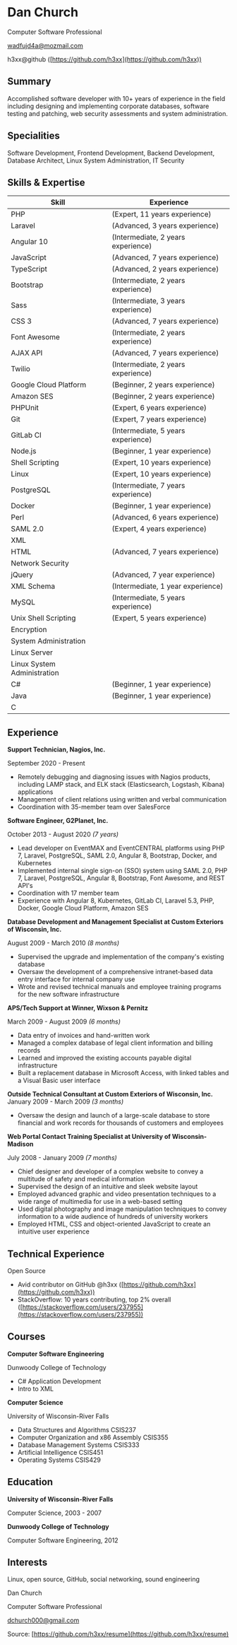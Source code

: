 Dan Church
==========

Computer Software Professional

wadfujd4a@mozmail.com

h3xx@github ([https://github.com/h3xx](https://github.com/h3xx))

Summary
-------

Accomplished software developer with 10+ years of experience in the field
including designing and implementing corporate databases, software testing and
patching, web security assessments and system administration.

Specialities
------------

Software Development, Frontend Development, Backend Development, Database
Architect, Linux System Administration, IT Security

Skills & Expertise
------------------

| Skill                           | Experience
| ------------------------------- | ----------------------------------
| PHP                             | (Expert, 11 years experience)
| Laravel                         | (Advanced, 3 years experience)
| Angular 10                      | (Intermediate, 2 years experience)
| JavaScript                      | (Advanced, 7 years experience)
| TypeScript                      | (Advanced, 2 years experience)
| Bootstrap                       | (Intermediate, 2 years experience)
| Sass                            | (Intermediate, 3 years experience)
| CSS 3                           | (Advanced, 7 years experience)
| Font Awesome                    | (Intermediate, 2 years experience)
| AJAX API                        | (Advanced, 7 years experience)
| Twilio                          | (Intermediate, 2 years experience)
| Google Cloud Platform           | (Beginner, 2 years experience)
| Amazon SES                      | (Beginner, 2 years experience)
| PHPUnit                         | (Expert, 6 years experience)
| Git                             | (Expert, 7 years experience)
| GitLab CI                       | (Intermediate, 5 years experience)
| Node.js                         | (Beginner, 1 year experience)
| Shell Scripting                 | (Expert, 10 years experience)
| Linux                           | (Expert, 10 years experience)
| PostgreSQL                      | (Intermediate, 7 years experience)
| Docker                          | (Beginner, 1 year experience)
| Perl                            | (Advanced, 6 years experience)
| SAML 2.0                        | (Expert, 4 years experience)
| XML                             |
| HTML                            | (Advanced, 7 years experience)
| Network Security                |
| jQuery                          | (Advanced, 7 year experience)
| XML Schema                      | (Intermediate, 1 year experience)
| MySQL                           | (Intermediate, 5 years experience)
| Unix Shell Scripting            | (Expert, 5 years experience)
| Encryption                      |
| System Administration           |
| Linux Server                    |
| Linux System Administration     |
| C#                              | (Beginner, 1 year experience)
| Java                            | (Beginner, 1 year experience)
| C

Experience
----------

**Support Technician, Nagios, Inc.**

September 2020 - Present

* Remotely debugging and diagnosing issues with Nagios products, including LAMP
  stack, and ELK stack (Elasticsearch, Logstash, Kibana) applications
* Management of client relations using written and verbal communication
* Coordination with 35-member team over SalesForce

**Software Engineer, G2Planet, Inc.**

October 2013 - August 2020 *(7 years)*

* Lead developer on EventMAX and EventCENTRAL platforms using PHP 7, Laravel,
  PostgreSQL, SAML 2.0, Angular 8, Bootstrap, Docker, and Kubernetes
* Implemented internal single sign-on (SSO) system using SAML 2.0, PHP 7,
  Laravel, PostgreSQL, Angular 8, Bootstrap, Font Awesome, and REST API's
* Coordination with 17 member team
* Experience with Angular 8, Kubernetes, GitLab CI, Laravel 5.3, PHP, Docker,
  Google Cloud Platform, Amazon SES

**Database Development and Management Specialist at Custom Exteriors of
Wisconsin, Inc.**

August 2009 - March 2010 *(8 months)*

* Supervised the upgrade and implementation of the company's existing database
* Oversaw the development of a comprehensive intranet-based data entry
  interface for internal company use
* Wrote and revised technical manuals and employee training programs for the
  new software infrastructure

**APS/Tech Support at Winner, Wixson & Pernitz**

March 2009 - August 2009 *(6 months)*

* Data entry of invoices and hand-written work
* Managed a complex database of legal client information and billing records
* Learned and improved the existing accounts payable digital infrastructure
* Built a replacement database in Microsoft Access, with linked tables and a
  Visual Basic user interface

**Outside Technical Consultant at Custom Exteriors of Wisconsin, Inc.**
January 2009 - March 2009 *(3 months)*

* Oversaw the design and launch of a large-scale database to store financial
  and work records for thousands of customers and employees

**Web Portal Contact Training Specialist at University of Wisconsin-Madison**

July 2008 - January 2009 *(7 months)*

* Chief designer and developer of a complex website to convey a multitude of
  safety and medical information
* Supervised the design of an intuitive and sleek website layout
* Employed advanced graphic and video presentation techniques to a wide range
  of multimedia for use in a web-based setting
* Used digital photography and image manipulation techniques to convey
  information to a wide audience of hundreds of university workers
* Employed HTML, CSS and object-oriented JavaScript to create an intuitive user
  experience

Technical Experience
--------------------

Open Source

* Avid contributor on GitHub @h3xx ([https://github.com/h3xx](https://github.com/h3xx))
* StackOverflow: 10 years contributing, top 2% overall ([https://stackoverflow.com/users/237955](https://stackoverflow.com/users/237955))

Courses
-------

**Computer Software Engineering**

Dunwoody College of Technology

* C# Application Development
* Intro to XML

**Computer Science**

University of Wisconsin-River Falls

* Data Structures and Algorithms	CSIS237
* Computer Organization and x86 Assembly	CSIS355
* Database Management Systems	CSIS333
* Artificial Intelligence	CSIS451
* Operating Systems	CSIS429

Education
---------

**University of Wisconsin-River Falls**

Computer Science, 2003 - 2007

**Dunwoody College of Technology**

Computer Software Engineering, 2012

Interests
---------

Linux, open source, GitHub, social networking, sound engineering


Dan Church

Computer Software Professional

dchurch000@gmail.com

Source: [https://github.com/h3xx/resume](https://github.com/h3xx/resume)
